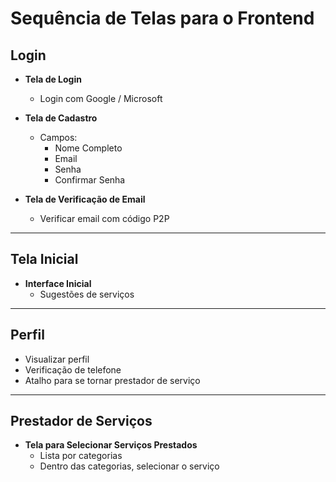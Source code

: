 # Sequência de Telas para o Frontend

## Login

- **Tela de Login**
    - Login com Google / Microsoft

- **Tela de Cadastro**
    - Campos:
        - Nome Completo
        - Email
        - Senha
        - Confirmar Senha

- **Tela de Verificação de Email**
    - Verificar email com código P2P

---

## Tela Inicial

- **Interface Inicial**
    - Sugestões de serviços

---

## Perfil

- Visualizar perfil
- Verificação de telefone
- Atalho para se tornar prestador de serviço

---

## Prestador de Serviços

- **Tela para Selecionar Serviços Prestados**
    - Lista por categorias
    - Dentro das categorias, selecionar o serviço

